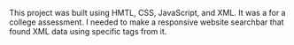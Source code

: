 This project was built using HMTL, CSS, JavaScript, and XML. 
It was a for a college assessment. I needed to make a responsive website searchbar that found XML data using specific tags from it. 
